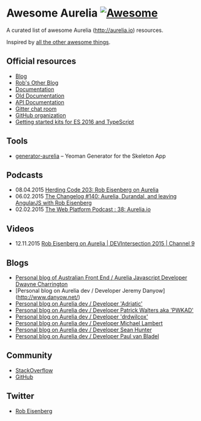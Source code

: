 # Awesome Aurelia [![Awesome](https://cdn.rawgit.com/sindresorhus/awesome/d7305f38d29fed78fa85652e3a63e154dd8e8829/media/badge.svg)](https://github.com/sindresorhus/awesome)

A curated list of awesome Aurelia (http://aurelia.io) resources.

Inspired by [all the other awesome things](https://github.com/bayandin/awesome-awesomeness).

## Official resources ##

- [Blog](http://blog.durandal.io/)
- [Rob's Other Blog](http://eisenbergeffect.bluespire.com/)
- [Documentation](http://aurelia.io/docs.html)
- [Old Documentation](https://github.com/aurelia/documentation/blob/master/English/docs.md)
- [API Documentation](http://aurelia.io/docs.html#/api/home)
- [Gitter chat room](http://www.gitter.im/aurelia/discuss)
- [GitHub organization](https://github.com/aurelia)
- [Getting started kits for ES 2016 and TypeScript](https://github.com/aurelia/beginner-kits)

## Tools  ##

- [generator-aurelia](https://github.com/zewa666/generator-aurelia) – Yeoman Generator for the Skeleton App

## Podcasts  ##

- 08.04.2015 [Herding Code 203: Rob Eisenberg on Aurelia](http://herdingcode.com/herding-code-203-rob-eisenberg-on-aurelia/)
- 06.02.2015 [The Changelog #140: Aurelia, Durandal, and leaving AngularJS with Rob Eisenberg](http://5by5.tv/changelog/140)
- 02.02.2015 [The Web Platform Podcast : 38: Aurelia.io](http://thewebplatform.libsyn.com/38-aureliaio)

## Videos  ##

- 12.11.2015 [Rob Eisenberg on Aurelia | DEVIntersection 2015 | Channel 9](https://channel9.msdn.com/Events/Seth-on-the-Road/DevIntersection-2015/Rob-Eisenberg-on-Aurelia)

## Blogs  ##

- [Personal blog of Australian Front End / Aurelia Javascript Developer Dwayne Charrington](http://ilikekillnerds.com/category/javascript/aurelia/)
- [Personal blog on Aurelia dev / Developer Jeremy Danyow] (http://www.danyow.net/)
- [Personal blog on Aurelia dev / Developer 'Adriatic'](http://blog.aurelia-guides.com/)
- [Personal blog on Aurelia dev / Developer Patrick Walters aka 'PWKAD'](http://patrickwalters.net/)
- [Personal blog on Aurelia dev / Developer 'drdwilcox'](http://drdwilcox.blogspot.com/)
- [Personal blog on Aurelia dev / Developer Michael Lambert](http://hobbit-on-aurelia.net/)
- [Personal blog on Aurelia dev / Developer Sean Hunter](http://sean-hunter.io/)
- [Personal blog on Aurelia dev / Developer Paul van Bladel](http://blog.opinionatedapps.com/)

## Community  ##

- [StackOverflow](http://stackoverflow.com/questions/tagged/aurelia)
- [GitHub](https://github.com/aurelia)

## Twitter  ##

- [Rob Eisenberg](https://twitter.com/eisenbergeffect)

